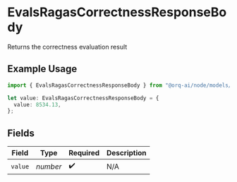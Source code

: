 # EvalsRagasCorrectnessResponseBody

Returns the correctness evaluation result

## Example Usage

```typescript
import { EvalsRagasCorrectnessResponseBody } from "@orq-ai/node/models/operations";

let value: EvalsRagasCorrectnessResponseBody = {
  value: 8534.13,
};
```

## Fields

| Field              | Type               | Required           | Description        |
| ------------------ | ------------------ | ------------------ | ------------------ |
| `value`            | *number*           | :heavy_check_mark: | N/A                |